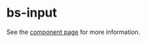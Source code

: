 bs-input
================

See the [component page](http://arvindr21.github.io/bs-input) for more information.